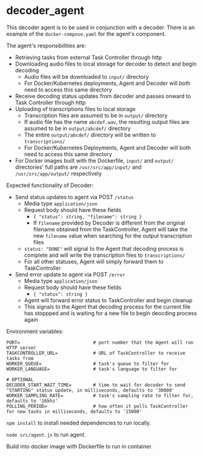 # decoder_agent

This decoder agent is to be used in conjunction with a decoder. There is an example of the `docker-compose.yaml` for the agent's component.

The agent's responsibilities are:
* Retrieving tasks from external Task Controller through http
* Downloading audio files to local storage for decoder to detect and begin decoding
    * Audio files will be downloaded to `input/` directory
    * For Docker/Kubernetes deployments, Agent and Decoder will both need to access this same directory
* Receive decoding status updates from decoder and passes onward to Task Controller through http
* Uploading of transcriptions files to local storage
    * Transcription files are assumed to be in `output/` directory
    * If audio file has the name `abcdef.wav`, the resulting output files are assumed to be in `output/abcdef/` directory
    * The entire `output/abcdef/` directory will be written to `transcriptions/`
    * For Docker/Kubernetes Deployments, Agent and Decoder will both need to access this same directory
* For Docker images built with the Dockerfile, `input/` and `output/` directories' full paths are `/usr/src/app/input/` and `/usr/src/app/output/` respectively

Expected functionality of Decoder:
* Send status updates to agent via POST `/status`
    * Media type `application/json`
    * Request body should have these fields
        * `{ "status": string, "filename": string }`
        * If `filename` provided by Decoder is different from the original filename obtained from the TaskController, Agent will take the new `filename` value when searching for the output transcription files
    * `status: "DONE"` will signal to the Agent that decoding process is complete and will write the transcription files to `transcriptions/` 
    * For all other statuses, Agent will simply forward them to TaskController
* Send error update to agent via POST `/error`
    * Media type `application/json`
    * Request body should have these fields
        * `{ "status": string }`
    * Agent will forward error status to TaskController and begin cleanup
    * This signals to the Agent that decoding process for the current file has stoppped and is waiting for a new file to begin deocding process again

Environment variables:
```
PORT=                           # port number that the Agent will run HTTP server
TASKCONTROLLER_URL=             # URL of TaskController to receive tasks from
WORKER_QUEUE=                   # task's queue to filter for
WORKER_LANGUAGE=                # task's language to filter for

# OPTIONAL
DECODER_START_WAIT_TIME=        # time to wait for decoder to send "STARTING" status update, in milliseconds, defaults to '30000'
WORKER_SAMPLING_RATE=           # task's sampling rate to filter for, defaults to '16khz'
POLLING_PERIOD=                 # how often it polls TaskController for new tasks in milliseconds, defaults to '15000'
```

`npm install` to install needed dependencies to run locally.

`node src/agent.js` to run agent.

Build into docker image with Dockerfile to run in container.

